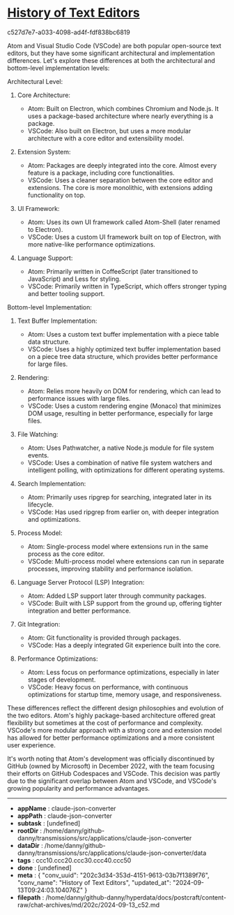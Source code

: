 # [History of Text Editors](https://claude.ai/chat/202c3d34-353d-4151-9613-03b7f1389f76)

c527d7e7-a033-4098-ad4f-fdf838bc6819

 Atom and Visual Studio Code (VSCode) are both popular open-source text editors, but they have some significant architectural and implementation differences. Let's explore these differences at both the architectural and bottom-level implementation levels:

Architectural Level:

1. Core Architecture:
   - Atom: Built on Electron, which combines Chromium and Node.js. It uses a package-based architecture where nearly everything is a package.
   - VSCode: Also built on Electron, but uses a more modular architecture with a core editor and extensibility model.

2. Extension System:
   - Atom: Packages are deeply integrated into the core. Almost every feature is a package, including core functionalities.
   - VSCode: Uses a cleaner separation between the core editor and extensions. The core is more monolithic, with extensions adding functionality on top.

3. UI Framework:
   - Atom: Uses its own UI framework called Atom-Shell (later renamed to Electron).
   - VSCode: Uses a custom UI framework built on top of Electron, with more native-like performance optimizations.

4. Language Support:
   - Atom: Primarily written in CoffeeScript (later transitioned to JavaScript) and Less for styling.
   - VSCode: Primarily written in TypeScript, which offers stronger typing and better tooling support.

Bottom-level Implementation:

1. Text Buffer Implementation:
   - Atom: Uses a custom text buffer implementation with a piece table data structure.
   - VSCode: Uses a highly optimized text buffer implementation based on a piece tree data structure, which provides better performance for large files.

2. Rendering:
   - Atom: Relies more heavily on DOM for rendering, which can lead to performance issues with large files.
   - VSCode: Uses a custom rendering engine (Monaco) that minimizes DOM usage, resulting in better performance, especially for large files.

3. File Watching:
   - Atom: Uses Pathwatcher, a native Node.js module for file system events.
   - VSCode: Uses a combination of native file system watchers and intelligent polling, with optimizations for different operating systems.

4. Search Implementation:
   - Atom: Primarily uses ripgrep for searching, integrated later in its lifecycle.
   - VSCode: Has used ripgrep from earlier on, with deeper integration and optimizations.

5. Process Model:
   - Atom: Single-process model where extensions run in the same process as the core editor.
   - VSCode: Multi-process model where extensions can run in separate processes, improving stability and performance isolation.

6. Language Server Protocol (LSP) Integration:
   - Atom: Added LSP support later through community packages.
   - VSCode: Built with LSP support from the ground up, offering tighter integration and better performance.

7. Git Integration:
   - Atom: Git functionality is provided through packages.
   - VSCode: Has a deeply integrated Git experience built into the core.

8. Performance Optimizations:
   - Atom: Less focus on performance optimizations, especially in later stages of development.
   - VSCode: Heavy focus on performance, with continuous optimizations for startup time, memory usage, and responsiveness.

These differences reflect the different design philosophies and evolution of the two editors. Atom's highly package-based architecture offered great flexibility but sometimes at the cost of performance and complexity. VSCode's more modular approach with a strong core and extension model has allowed for better performance optimizations and a more consistent user experience.

It's worth noting that Atom's development was officially discontinued by GitHub (owned by Microsoft) in December 2022, with the team focusing their efforts on GitHub Codespaces and VSCode. This decision was partly due to the significant overlap between Atom and VSCode, and VSCode's growing popularity and performance advantages.

---

* **appName** : claude-json-converter
* **appPath** : claude-json-converter
* **subtask** : [undefined]
* **rootDir** : /home/danny/github-danny/transmissions/src/applications/claude-json-converter
* **dataDir** : /home/danny/github-danny/transmissions/src/applications/claude-json-converter/data
* **tags** : ccc10.ccc20.ccc30.ccc40.ccc50
* **done** : [undefined]
* **meta** : {
  "conv_uuid": "202c3d34-353d-4151-9613-03b7f1389f76",
  "conv_name": "History of Text Editors",
  "updated_at": "2024-09-13T09:24:03.104076Z"
}
* **filepath** : /home/danny/github-danny/hyperdata/docs/postcraft/content-raw/chat-archives/md/202c/2024-09-13_c52.md